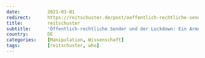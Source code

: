 ```yaml
---
date:          2021-03-01
redirect:      https://reitschuster.de/post/oeffentlich-rechtliche-sender-und-der-lockdown-ein-armutszeugnis/
title:         reitschuster
subtitle:      'Öffentlich-rechtliche Sender und der Lockdown: Ein Armutszeugnis'
country:       DE
categories:    [Manipulation, Wissenschaft]
tags:          [reitschuster, who]
---
```

